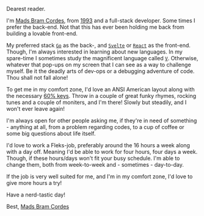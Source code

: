 Dearest reader.

I'm [Mads Bram Cordes](https://madco.me), from [1993](https://en.wikipedia.org/wiki/1993) and a full-stack developer. Some times I prefer the back-end. Not that this has ever been holding me back from building a lovable front-end.

My preferred stack [`Go`](https://golang.org) as the back-, and [`Svelte`](https://svelte.dev/) or [`React`](https://reactjs.org/) as the front-end. Though, I'm always interested in learning about new languages. In my spare-time I sometimes study the magnificent language called [`V`](https://vlang.io/). Otherwise, whatever that pop-ups on my screen that I can see as a way to challenge myself. Be it the deadly arts of dev-ops or a debugging adventure of code. Thou shall not fall alone!

To get me in my comfort zone, I'd love an ANSI American layout along with the necessary [60% keys](https://en.akkogear.com/product/silent-3068-bt-5-0white-led-mechanical-keyboard/). Throw in a couple of great funky rhymes, rocking tunes and a couple of moniters, and I'm there! Slowly but steadily, and I won't ever leave again!

I'm always open for other people asking me, if they're in need of something - anything at all, from a problem regarding codes, to a cup of coffee or some big questions about life itself.

I'd love to work a Fleks-job, preferably around the 16 hours a week along with a day off. Meaning I'd be able to work for four hours, four days a week. Though, if these hours/days won't fit your busy schedule. I'm able to change them, both from week-to-week and - sometimes - day-to-day.

If the job is very well suited for me, and I'm in my comfort zone, I'd love to give more hours a try!

Have a nerd-tastic day!

Best, [Mads Bram Cordes](https://madco.me)
